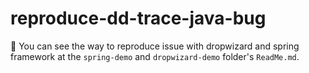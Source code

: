 # reproduce-dd-trace-java-bug
🚨 You can see the way to reproduce issue with dropwizard and spring framework at the `spring-demo` and `dropwizard-demo` folder's `ReadMe.md`.

